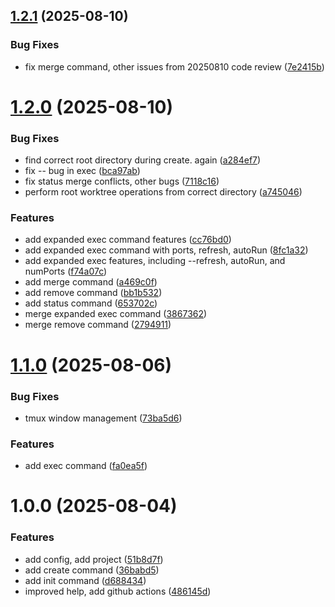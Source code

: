 ## [1.2.1](https://github.com/apowers313/worktree-tool/compare/v1.2.0...v1.2.1) (2025-08-10)


### Bug Fixes

* fix merge command, other issues from 20250810 code review ([7e2415b](https://github.com/apowers313/worktree-tool/commit/7e2415b20cf1c65ed4809f229120ffc487b228c6))

# [1.2.0](https://github.com/apowers313/worktree-tool/compare/v1.1.0...v1.2.0) (2025-08-10)


### Bug Fixes

* find correct root directory during create. again ([a284ef7](https://github.com/apowers313/worktree-tool/commit/a284ef773238361b9d0fcb060eac1fe4db918783))
* fix -- bug in exec ([bca97ab](https://github.com/apowers313/worktree-tool/commit/bca97ab73229ab73a8539e1fe179e8077aeba201))
* fix status merge conflicts, other bugs ([7118c16](https://github.com/apowers313/worktree-tool/commit/7118c16bf5307ef7ee9c98fe2de6d593ba98d197))
* perform root worktree operations from correct directory ([a745046](https://github.com/apowers313/worktree-tool/commit/a74504674a56290643eb57aee3ce7a146a975b7c))


### Features

* add expanded exec command features ([cc76bd0](https://github.com/apowers313/worktree-tool/commit/cc76bd092dfce04b688f04389ec460722c7ac0d4))
* add expanded exec command with ports, refresh, autoRun ([8fc1a32](https://github.com/apowers313/worktree-tool/commit/8fc1a320910bfee471bace92eb83c6c11f9d3095))
* add expanded exec features, including --refresh, autoRun, and numPorts ([f74a07c](https://github.com/apowers313/worktree-tool/commit/f74a07c69cab0b8b3b16cfe2ffb13d75eef55407))
* add merge command ([a469c0f](https://github.com/apowers313/worktree-tool/commit/a469c0ffc309393f0c49caeeb0a4d734044a1e64))
* add remove command ([bb1b532](https://github.com/apowers313/worktree-tool/commit/bb1b532ea3d7710c8e91df0659ee4732f41994f5))
* add status command ([653702c](https://github.com/apowers313/worktree-tool/commit/653702c97f4a340a7183517e7a0fc19b8214bf1d))
* merge expanded exec command ([3867362](https://github.com/apowers313/worktree-tool/commit/3867362261a78c3b41f4825353fd32498e22218a))
* merge remove command ([2794911](https://github.com/apowers313/worktree-tool/commit/2794911475b2e0c5547330b4b54d61c6d081c0c6))

# [1.1.0](https://github.com/apowers313/worktree-tool/compare/v1.0.0...v1.1.0) (2025-08-06)


### Bug Fixes

* tmux window management ([73ba5d6](https://github.com/apowers313/worktree-tool/commit/73ba5d62354e86bef37d9f4c46b7652840a9388d))


### Features

* add exec command ([fa0ea5f](https://github.com/apowers313/worktree-tool/commit/fa0ea5f6304295a169f4e6a558021a4a75ef6c11))

# 1.0.0 (2025-08-04)


### Features

* add config, add project ([51b8d7f](https://github.com/apowers313/worktree-tool/commit/51b8d7f381c1df525969c6243a158f817ad46414))
* add create command ([36babd5](https://github.com/apowers313/worktree-tool/commit/36babd5e604f66172e5699b72b55b1d9537f0506))
* add init command ([d688434](https://github.com/apowers313/worktree-tool/commit/d6884343add512705fc4aa62662805c7e850acf5))
* improved help, add github actions ([486145d](https://github.com/apowers313/worktree-tool/commit/486145d251fcf36d78a623d442c4de54050e70ca))
